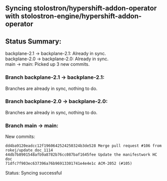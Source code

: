 ## Syncing stolostron/hypershift-addon-operator with stolostron-engine/hypershift-addon-operator

## Status Summary:

backplane-2.1 -> backplane-2.1: Already in sync.  
backplane-2.0 -> backplane-2.0: Already in sync.  
main -> main: Picked up 3 new commits.  

### Branch backplane-2.1 -> backplane-2.1:

Branches are already in sync, nothing to do.

### Branch backplane-2.0 -> backplane-2.0:

Branches are already in sync, nothing to do.

### Branch main -> main:

New commits:

```
dd4ba9120eadcc12f1960642524250324b3de528 Merge pull request #106 from rokej/update_doc_1114
44db7b8901548afb9a8782b76cc087baf1645fee Update the manifestwork HC doc
71dfc7f903ec637396a76b96913301741e4e4e1c ACM-2052 (#105)
```

Status: Syncing successful
